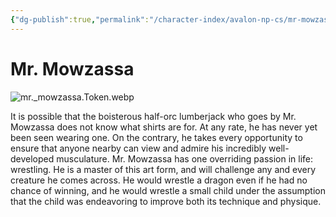 ```yaml
---
{"dg-publish":true,"permalink":"/character-index/avalon-np-cs/mr-mowzassa/","title":"Mr. Mowzassa","tags":["JournalEntryPage"]}
---
```


# Mr. Mowzassa
![mr._mowzassa.Token.webp](/img/user/Voidbound%20token%20images/mr._mowzassa.Token.webp)

It is possible that the boisterous half-orc lumberjack who goes by Mr. Mowzassa does not know what shirts are for. At any rate, he has never yet been seen wearing one. On the contrary, he takes every opportunity to ensure that anyone nearby can view and admire his incredibly well-developed musculature. Mr. Mowzassa has one overriding passion in life: wrestling. He is a master of this art form, and will challenge any and every creature he comes across. He would wrestle a dragon even if he had no chance of winning, and he would wrestle a small child under the assumption that the child was endeavoring to improve both its technique and physique.